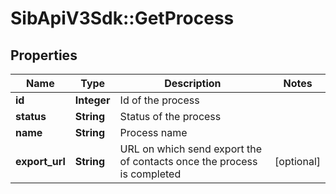 # SibApiV3Sdk::GetProcess

## Properties
Name | Type | Description | Notes
------------ | ------------- | ------------- | -------------
**id** | **Integer** | Id of the process | 
**status** | **String** | Status of the process | 
**name** | **String** | Process name | 
**export_url** | **String** | URL on which send export the of contacts once the process is completed | [optional] 


